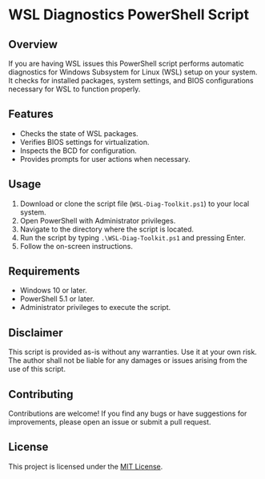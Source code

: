 # WSL Diagnostics PowerShell Script

## Overview

If you are having WSL issues this PowerShell script performs automatic diagnostics for Windows Subsystem for Linux (WSL) setup on your system. It checks for installed packages, system settings, and BIOS configurations necessary for WSL to function properly.

## Features

- Checks the state of WSL packages.
- Verifies BIOS settings for virtualization.
- Inspects the BCD for configuration.
- Provides prompts for user actions when necessary.

## Usage

1. Download or clone the script file (`WSL-Diag-Toolkit.ps1`) to your local system.
2. Open PowerShell with Administrator privileges.
3. Navigate to the directory where the script is located.
4. Run the script by typing `.\WSL-Diag-Toolkit.ps1` and pressing Enter.
5. Follow the on-screen instructions.

## Requirements

- Windows 10 or later.
- PowerShell 5.1 or later.
- Administrator privileges to execute the script.

## Disclaimer

This script is provided as-is without any warranties. Use it at your own risk. The author shall not be liable for any damages or issues arising from the use of this script.

## Contributing

Contributions are welcome! If you find any bugs or have suggestions for improvements, please open an issue or submit a pull request.

## License

This project is licensed under the [MIT License](LICENSE).
